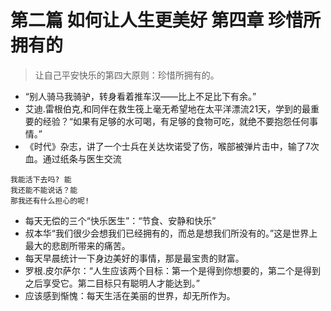 # 第二篇 如何让人生更美好 第四章 珍惜所拥有的
> 让自己平安快乐的第四大原则：珍惜所拥有的。

- “别人骑马我骑驴，转身看着推车汉——比上不足比下有余。”
- 艾迪.雷根伯克,和同伴在救生筏上毫无希望地在太平洋漂流21天，学到的最重要的经验？“如果有足够的水可喝，有足够的食物可吃，就绝不要抱怨任何事情。”
- 《时代》杂志，讲了一个士兵在关达坎诺受了伤，喉部被弹片击中，输了7次血。通过纸条与医生交流
```
我能活下去吗? 能
我还能不能说话？能
那我还有什么担心的呢!
```
- 每天无偿的三个“快乐医生”：“节食、安静和快乐”
- 叔本华“我们很少会想我们已经拥有的，而总是想我们所没有的。”这是世界上最大的悲剧所带来的痛苦。
- 每天早晨统计一下身边美好的事情，那是最宝贵的财富。
- 罗根.皮尔萨尔：“人生应该两个目标：第一个是得到你想要的，第二个是得到之后享受它。第二目标只有聪明人才能达到。”
- 应该感到惭愧：每天生活在美丽的世界，却无所作为。